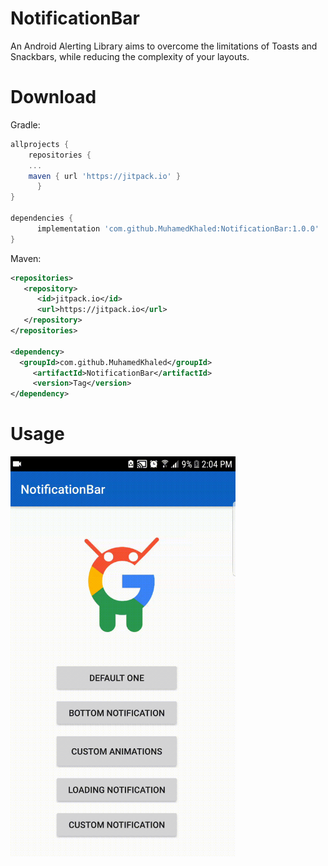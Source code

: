 # NotificationBar
An Android Alerting Library aims to overcome the limitations of Toasts and Snackbars, while reducing the complexity of your layouts.
# Download
Gradle:
```groovy
allprojects {
    repositories {
	...
	maven { url 'https://jitpack.io' }
      }
}

dependencies {
      implementation 'com.github.MuhamedKhaled:NotificationBar:1.0.0'
} 
```
Maven:
```xml
<repositories>
   <repository>
      <id>jitpack.io</id>
      <url>https://jitpack.io</url>
   </repository>
</repositories>

<dependency>
  <groupId>com.github.MuhamedKhaled</groupId>
     <artifactId>NotificationBar</artifactId>
     <version>Tag</version>
</dependency>
```
# Usage
<img src="./Images/app_demo.gif" width="360" height="640">



